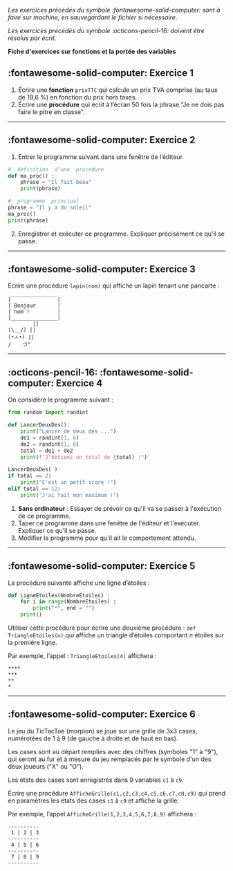 _Les exercices précédés du symbole :fontawesome-solid-computer: sont à faire sur machine, en sauvegardant le fichier si nécessaire._

_Les exercices précédés du symbole :octicons-pencil-16: doivent être résolus par écrit._

**Fiche d'exercices sur fonctions et la portée des variables**

## :fontawesome-solid-computer: Exercice 1

1. Écrire une **fonction** `prixTTC` qui calcule un prix TVA comprise (au taux de 19,6 %) en fonction du prix hors taxes.
2. Écrire une **procédure** qui écrit à l’écran 50 fois la phrase "Je ne dois pas faire le pitre en classe".

--------------------------------

## :fontawesome-solid-computer: Exercice 2

1. Entrer le programme suivant dans une fenêtre de l’éditeur.

````py
#  definition  d’une  procédure
def ma_proc() :
    phrase = "Il fait beau" 
    print(phrase)

#  programme  principal 
phrase = "Il y a du soleil" 
ma_proc() 
print(phrase)
````
2.  Enregistrer et exécuter ce programme. Expliquer précisément ce qu’il se passe.

----------------------------------

## :fontawesome-solid-computer: Exercice 3

Écrire une procédure `lapin(nom)` qui affiche un lapin tenant une pancarte :

````
|￣￣￣￣￣￣￣￣￣|
| Bonjour       |
| nom !         |       
|_______________|
        ||
(\__/) ||
(•ㅅ•) || 
/ 　 づ"
````

-------------------------------------------------------

## :octicons-pencil-16: :fontawesome-solid-computer: Exercice 4

On considère le programme suivant :

````py
from random import randint

def LancerDeuxDes(): 
    print("Lancer de deux dés ...")
    de1 = randint(1, 6)
    de2 = randint(1, 6)
    total = de1 + de2
    print(f"J'obtiens un total de {total} !")

LancerDeuxDes( )
if total == 2:
    print("C'est un petit score !")
elif total == 12:
    print("J'ai fait mon maximum !")
````

1. **Sans ordinateur** : Essayer de prévoir ce qu'il va se passer à l'exécution de ce programme.
2. Taper ce programme dans une fenêtre de l'éditeur et l'exécuter. Expliquer ce qu'il se passe.
3. Modifier le programme pour qu'il ait le comportement attendu.

-------------------------------------

## :fontawesome-solid-computer: Exercice 5

La procédure suivante affiche une ligne d’étoiles :

````py
def LigneEtoiles(NombreEtoiles) :
    for i in range(NombreEtoiles) :
        print("*", end = "")
    print()
````

Utiliser cette procédure pour écrire une deuxième procédure : `def  TriangleEtoiles(n)` qui affiche un triangle d’étoiles comportant $n$ étoiles sur la première ligne. 

Par exemple, l’appel : `TriangleEtoiles(4)` affichera :

````
****
***
**
*
````

----------------------------------

## :fontawesome-solid-computer: Exercice 6

Le jeu du TicTacToe (morpion) se joue sur une grille de 3x3 cases, numérotées de 1 à 9 (de gauche à droite et de haut en bas).

Les cases sont au départ remplies avec des chiffres (symboles "1" à "9"), qui seront au fur et à mesure du jeu remplacés par le symbole d'un des deux joueurs ("X" ou "O").

Les états des cases sont enregistrés dans 9 variables `c1` à `c9`.

Écrire une procédure `AfficheGrille(c1,c2,c3,c4,c5,c6,c7,c8,c9)` qui prend en paramètres les états des cases `c1` à `c9` et affiche la grille.

Par exemple, l’appel `AfficheGrille(1,2,3,4,5,6,7,8,9)` affichera :

````
----------
 1 | 2 | 3 
----------
 4 | 5 | 6 
----------
 7 | 8 | 9 
----------
````
